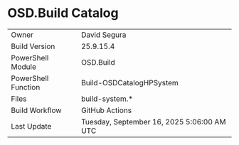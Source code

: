 ﻿# OSD.Build Catalog

| | |
|-|-|
| Owner | David Segura |
| Build Version | 25.9.15.4 |
| PowerShell Module | OSD.Build |
| PowerShell Function | Build-OSDCatalogHPSystem |
| Files | build-system.* |
| Build Workflow | GitHub Actions |
| Last Update | Tuesday, September 16, 2025 5:06:00 AM UTC |
